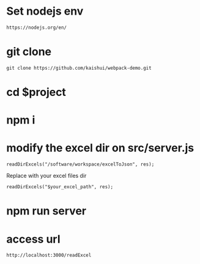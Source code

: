# Set nodejs env
```
https://nodejs.org/en/
```
# git clone 
```
git clone https://github.com/kaishui/webpack-demo.git
```

# cd $project

# npm i

# modify the excel dir on src/server.js
```
readDirExcels("/software/workspace/excelToJson", res);
```
Replace with your excel files dir
```
readDirExcels("$your_excel_path", res);
```

# npm run server

# access url
```
http://localhost:3000/readExcel
```
